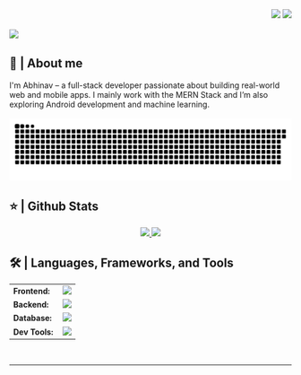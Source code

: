 <div align="right">
  <a style="text-decoration: none" target="_blank" href="https://github.com/AbhinavChaudhary11">
    <img src="https://visitor-badge.laobi.icu/badge?page_id=AbhinavChaudhary11.AbhinavChaudhary11&left_color=gray&right_color=blue&left_text=Profile%20Visitors">
  </a>
  <a style="text-decoration: none" target="_blank" href="https://www.linkedin.com/in/abhinav-chaudhary-11-/">
    <img width="70" src="https://img.shields.io/badge/-Connect-blue?style=flat&logo=Linkedin&logoColor=white">
  </a>
</div>

<br>

<img src="https://readme-typing-svg.herokuapp.com/?font=Roboto&weight=900&size=40&vCenter=true&width=500&height=70&duration=4000&color=B3B3B3&lines=Hi+There!+👋;+I'm+Abhinav+Chaudhary!;" />

<h2>📖 | About me</h2> 
I'm Abhinav – a full-stack developer passionate about building real-world web and mobile apps. I mainly work with the MERN Stack and I’m also exploring Android development and machine learning.  

<div align="center">
  <br>
  <img alt="snake eating my contributions" src="https://raw.githubusercontent.com/codediaz/codediaz/output/github-contribution-grid-snake.svg" />
  <br/>
</div>



<h2>⭐ | Github Stats</h2>
<div align="center">
  <a href="https://github.com/AbhinavChaudhary11">
    <img height="180em" src="https://github-readme-stats.vercel.app/api?username=AbhinavChaudhary11&show_icons=true&theme=default&count_private=true"/>
    <img height="180em" src="https://github-readme-stats.vercel.app/api/top-langs/?username=AbhinavChaudhary11&layout=compact&langs_count=7&theme=default"/>
  </a>
</div>

<h2>🛠️ | Languages, Frameworks, and Tools</h2>
<table>
  <tr>
    <td style="font-weight: bold; padding-right: 10px; vertical-align: center; border: none;">Frontend:</td>
    <td><img height="40" src="https://skillicons.dev/icons?i=javascript,react,html,css,tailwindcss"/></td>
  </tr>
  <tr>
    <td style="font-weight: bold; padding-right: 10px; vertical-align: center;">Backend:</td>
    <td><img height="40" src="https://skillicons.dev/icons?i=nodejs,express,python"/></td>
  </tr>
  <tr>
    <td style="font-weight: bold; padding-right: 10px; vertical-align: center;">Database:</td>
    <td><img height="40" src="https://skillicons.dev/icons?i=mongodb,mysql"/></td>
  </tr>
  <tr>
    <td style="font-weight: bold; padding-right: 10px; vertical-align: center;">Dev Tools:</td>
    <td><img height="40" src="https://skillicons.dev/icons?i=git,github,figma,androidstudio"/></td>
  </tr>
</table>
<br>

------


